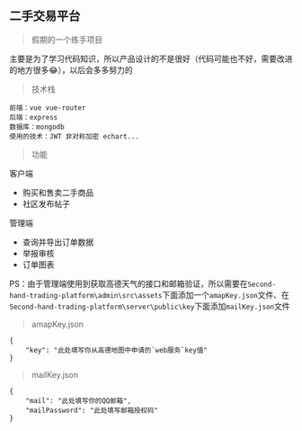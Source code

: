 ## 二手交易平台

>假期的一个练手项目

主要是为了学习代码知识，所以产品设计的不是很好（代码可能也不好，需要改进的地方很多😂），以后会多多努力的

>技术栈

```
前端：vue vue-router 
后端：express 
数据库：mongodb 
使用的技术：JWT 非对称加密 echart...
```

>功能

客户端

- 购买和售卖二手商品
- 社区发布帖子

管理端

- 查询并导出订单数据
- 举报审核
- 订单图表 


PS：由于管理端使用到获取高德天气的接口和邮箱验证，所以需要在`Second-hand-trading-platform\admin\src\assets`下面添加一个`amapKey.json`文件、在`Second-hand-trading-platform\server\public\key`下面添加`mailKey.json`文件

>amapKey.json
```
{
    "key": "此处填写你从高德地图中申请的`web服务`key值"
}
```

>mailKey.json
```
{
    "mail": "此处填写你的QQ邮箱",
    "mailPassword": "此处填写邮箱授权码"
}
```

